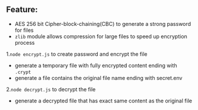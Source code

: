 ## Feature: 
* AES 256 bit Cipher-block-chaining(CBC) to generate a strong password for files
* `zlib` module allows compression for large files to speed up encryption process


1.`node encrypt.js` to create password and encrypt the file
  - generate a temporary file with fully encrypted content ending with `.crypt`
  - generate a file contains the original file name ending with secret.env
  
2.`node decrypt.js` to decrypt the file
  - generate a decrypted file that has exact same content as the original file

